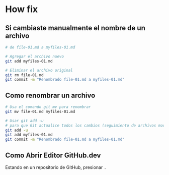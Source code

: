 # How fix
## Si cambiaste manualmente el nombre de un archivo
```bash
# de file-01.md a myfiles-01.md

# Agregar el archivo nuevo
git add myfiles-01.md

# Eliminar el archivo original
git rm file-01.md
git commit -m "Renombrado file-01.md a myfiles-01.md"
```

## Como renombrar un archivo
```bash
# Usa el comando git mv para renombrar
git mv file-01.md myfiles-01.md

# Usar git add -u
# para que Git actualice todos los cambios (seguimiento de archivos modificados y eliminados).
git add -u
git add myfiles-01.md
git commit -m "Renombrado file-01.md a myfiles-01.md"
```
## Como Abrir Editor GitHub.dev
Estando en un repositorio de GitHub, presionar ```.``` 
